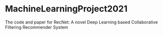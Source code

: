 # MachineLearningProject2021
The code and paper for RecNet: A novel Deep Learning based Collaborative Filtering Recommender System
